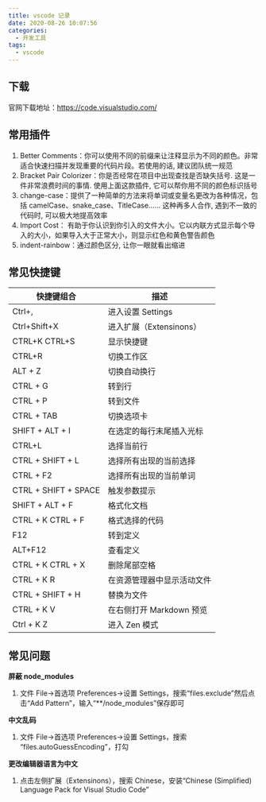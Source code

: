 ```yaml
---
title: vscode 记录
date: 2020-08-26 10:07:56
categories:
  - 开发工具
tags:
  - vscode
---
```


## 下载

官网下载地址：https://code.visualstudio.com/

## 常用插件

1.  Better Comments：你可以使用不同的前缀来让注释显示为不同的颜色。非常适合快速扫描并发现重要的代码片段。若使用的话, 建议团队统一规范
1.  Bracket Pair Colorizer：你是否经常在项目中出现查找是否缺失括号. 这是一件非常浪费时间的事情. 使用上面这款插件, 它可以帮你用不同的颜色标识括号
1.  change-case：提供了一种简单的方法来将单词或变量名更改为各种情况，包括 camelCase、snake_case、TitleCase…… 这种再多人合作, 遇到不一致的代码时, 可以极大地提高效率
1.  Import Cost： 有助于你认识到你引入的文件大小。它以内联方式显示每个导入的大小，如果导入大于正常大小，则显示红色和黄色警告颜色
1.  indent-rainbow：通过颜色区分, 让你一眼就看出缩进

## 常见快捷键

| 快捷键组合           | 描述                       |
| -------------------- | -------------------------- |
| Ctrl+,               | 进入设置 Settings          |
| Ctrl+Shift+X         | 进入扩展（Extensinons）    |
| CTRL+K CTRL+S        | 显示快捷键                 |
| CTRL+R               | 切换工作区                 |
| ALT + Z              | 切换自动换行               |
| CTRL + G             | 转到行                     |
| CTRL + P             | 转到文件                   |
| CTRL + TAB           | 切换选项卡                 |
| SHIFT + ALT + I      | 在选定的每行末尾插入光标   |
| CTRL+L               | 选择当前行                 |
| CTRL + SHIFT + L     | 选择所有出现的当前选择     |
| CTRL + F2            | 选择所有出现的当前单词     |
| CTRL + SHIFT + SPACE | 触发参数提示               |
| SHIFT + ALT + F      | 格式化文档                 |
| CTRL + K CTRL + F    | 格式选择的代码             |
| F12                  | 转到定义                   |
| ALT+F12              | 查看定义                   |
| CTRL + K CTRL + X    | 删除尾部空格               |
| CTRL + K R           | 在资源管理器中显示活动文件 |
| CTRL + SHIFT + H     | 替换为文件                 |
| CTRL + K V           | 在右侧打开 Markdown 预览   |
| Ctrl + K Z           | 进入 Zen 模式              |

## 常见问题

**屏蔽 node_modules**

1. 文件 File->首选项 Preferences->设置 Settings，搜索“files.exclude”然后点击“Add Pattern”，输入“\*\*/node_modules”保存即可

**中文乱码**

1. 文件 File->首选项 Preferences->设置 Settings，搜索 “files.autoGuessEncoding”，打勾

**更改编辑器语言为中文**

1. 点击左侧扩展（Extensinons），搜索 Chinese，安装“Chinese (Simplified) Language Pack for Visual Studio Code”

